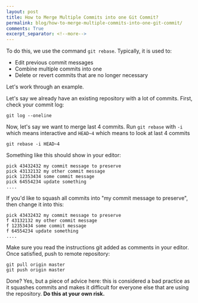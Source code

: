 ```yaml
---
layout: post
title: How to Merge Multiple Commits into one Git Commit?
permalink: blog/how-to-merge-multiple-commits-into-one-git-commit/
comments: True
excerpt_separator: <!--more-->
---
```


To do this, we use the command `git rebase`. Typically, it is used to:

- Edit previous commit messages
- Combine multiple commits into one
- Delete or revert commits that are no longer necessary

Let's work through an example.

<!--more-->

Let's say we already have an existing repository with a lot of commits. First, check your commit log:

```shell
git log --oneline
```

Now, let's say we want to merge last 4 commits. Run `git rebase` with `-i` which means interactive and `HEAD~4` which means to look at last 4 commits

```shell
git rebase -i HEAD~4
```

Something like this should show in your editor:

```
pick 43432432 my commit message to preserve
pick 43132132 my other commit message
pick 12353434 some commit message
pick 64554234 update something
....
```

If you'd like to squash all commits into "my commit message to preserve", then change it into this:

```
pick 43432432 my commit message to preserve
f 43132132 my other commit message
f 12353434 some commit message
f 64554234 update something
....
```

Make sure you read the instructions git added as comments in your editor. Once satisfied, push to remote repository:

```shell
git pull origin master
git push origin master
```

Done? Yes, but a piece of advice here: this is considered a bad practice as it squashes commits and makes it difficult for everyone else that are using the repository. **Do this at your own risk.**
